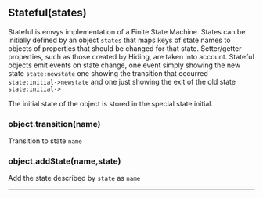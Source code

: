 ## Stateful(states)

Stateful is emvys implementation of a Finite State Machine. States can be initially defined by an object `states` that maps keys of state names to objects of properties that should be changed for that state. Setter/getter properties, such as those created by Hiding, are taken into account. Stateful objects emit events on state change, one event simply showing the new state `state:newstate` one showing the transition that occurred `state:initial->newstate` and one just showing the exit of the old state `state:initial->`

The initial state of the object is stored in the special state initial.

### object.transition(name)

Transition to state `name`

### object.addState(name,state)

Add the state described by `state` as `name`

---